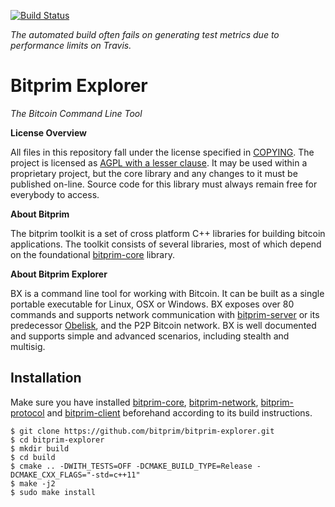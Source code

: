 [![Build Status](https://travis-ci.org/bitprim/bitprim-explorer.svg?branch=master)](https://travis-ci.org/bitprim/bitprim-explorer)

*The automated build often fails on generating test metrics due to performance limits on Travis.*

# Bitprim Explorer

*The Bitcoin Command Line Tool*

**License Overview**

All files in this repository fall under the license specified in [COPYING](https://github.com/libbitcoin/libbitcoin-explorer/blob/version2/COPYING). The project is licensed as [AGPL with a lesser clause](https://wiki.unsystem.net/en/index.php/Libbitcoin/License). It may be used within a proprietary project, but the core library and any changes to it must be published on-line. Source code for this library must always remain free for everybody to access.

**About Bitprim**

The bitprim toolkit is a set of cross platform C++ libraries for building bitcoin applications. The toolkit consists of several libraries, most of which depend on the foundational [bitprim-core](https://github.com/bitprim/bitprim-core) library.

**About Bitprim Explorer**

BX is a command line tool for working with Bitcoin. It can be built as a single portable executable for Linux, OSX or Windows. BX exposes over 80 commands and supports network communication with [bitprim-server](https://github.com/bitprim/bitprim-server) or its predecessor [Obelisk](https://github.com/spesmilo/obelisk), and the P2P Bitcoin network. BX is well documented and supports simple and advanced scenarios, including stealth and multisig.

## Installation

Make sure you have installed [bitprim-core](https://github.com/bitprim/bitprim-core), [bitprim-network](https://github.com/bitprim/bitprim-network), [bitprim-protocol](https://github.com/bitprim/bitprim-protocol) and [bitprim-client](https://github.com/bitprim/bitprim-client) beforehand according to its build instructions.

```
$ git clone https://github.com/bitprim/bitprim-explorer.git
$ cd bitprim-explorer
$ mkdir build
$ cd build
$ cmake .. -DWITH_TESTS=OFF -DCMAKE_BUILD_TYPE=Release -DCMAKE_CXX_FLAGS="-std=c++11" 
$ make -j2
$ sudo make install
```
